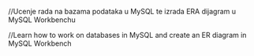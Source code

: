 //Ucenje rada na bazama podataka u MySQL te izrada ERA dijagram u MySQL Workbenchu

//Learn how to work on databases in MySQL and create an ER diagram in MySQL Workbench
